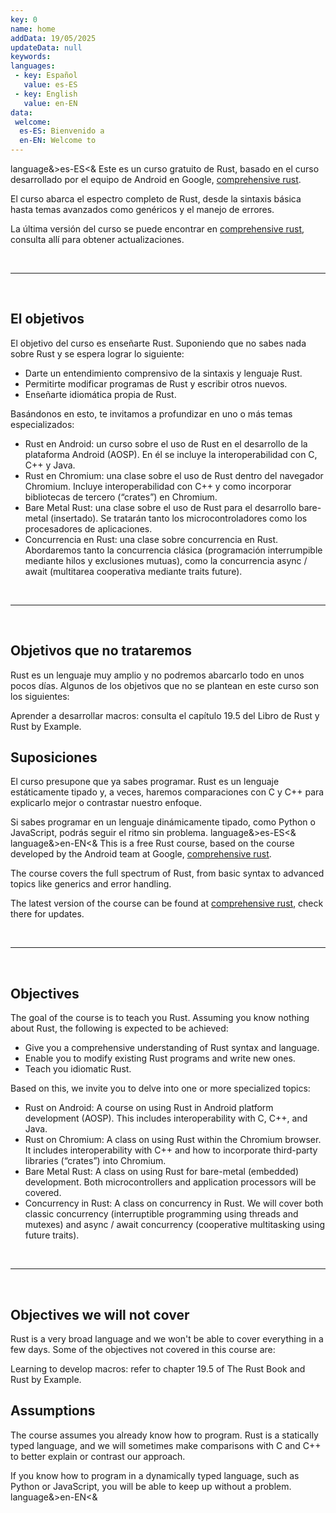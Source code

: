 ```yaml
---
key: 0
name: home
addData: 19/05/2025
updateData: null
keywords: 
languages:
 - key: Español
   value: es-ES
 - key: English
   value: en-EN
data:
 welcome:
  es-ES: Bienvenido a
  en-EN: Welcome to
---
```

language&>es-ES<&
Este es un curso gratuito de Rust, basado en el curso desarrollado por el equipo de Android en Google, [comprehensive rust](https://google.github.io/comprehensive-rust/es/index.html).

El curso abarca el espectro completo de Rust, desde la sintaxis básica hasta temas avanzados como genéricos y el manejo de errores.

La última versión del curso se puede encontrar en [comprehensive rust](https://google.github.io/comprehensive-rust/es/index.html), consulta allí para obtener actualizaciones.

<br />
<hr />
<br />

## El objetivos

El objetivo del curso es enseñarte Rust. Suponiendo que no sabes nada sobre Rust y se espera lograr lo siguiente:
- Darte un entendimiento comprensivo de la sintaxis y lenguaje Rust.
- Permitirte modificar programas de Rust y escribir otros nuevos.
- Enseñarte idiomática propia de Rust.

Basándonos en esto, te invitamos a profundizar en uno o más temas especializados:

- Rust en Android: un curso sobre el uso de Rust en el desarrollo de la plataforma Android (AOSP). En él se incluye la interoperabilidad con C, C++ y Java.
- Rust en Chromium: una clase sobre el uso de Rust dentro del navegador Chromium. Incluye interoperabilidad con C++ y como incorporar bibliotecas de tercero (“crates”) en Chromium.
- Bare Metal Rust: una clase sobre el uso de Rust para el desarrollo bare-metal (insertado). Se tratarán tanto los microcontroladores como los procesadores de aplicaciones.
- Concurrencia en Rust: una clase sobre concurrencia en Rust. Abordaremos tanto la concurrencia clásica (programación interrumpible mediante hilos y exclusiones mutuas), como la concurrencia async / await (multitarea cooperativa mediante traits future).

<br />
<hr />
<br />

## Objetivos que no trataremos
Rust es un lenguaje muy amplio y no podremos abarcarlo todo en unos pocos días. Algunos de los objetivos que no se plantean en este curso son los siguientes:

Aprender a desarrollar macros: consulta el capítulo 19.5 del Libro de Rust y Rust by Example.

## Suposiciones
El curso presupone que ya sabes programar. Rust es un lenguaje estáticamente tipado y, a veces, haremos comparaciones con C y C++ para explicarlo mejor o contrastar nuestro enfoque.

Si sabes programar en un lenguaje dinámicamente tipado, como Python o JavaScript, podrás seguir el ritmo sin problema.
language&>es-ES<&
language&>en-EN<&
This is a free Rust course, based on the course developed by the Android team at Google, [comprehensive rust](https://google.github.io/comprehensive-rust/es/index.html).

The course covers the full spectrum of Rust, from basic syntax to advanced topics like generics and error handling.

The latest version of the course can be found at [comprehensive rust](https://google.github.io/comprehensive-rust/es/index.html), check there for updates.

<br />
<hr />
<br />

## Objectives

The goal of the course is to teach you Rust. Assuming you know nothing about Rust, the following is expected to be achieved:
- Give you a comprehensive understanding of Rust syntax and language.
- Enable you to modify existing Rust programs and write new ones.
- Teach you idiomatic Rust.

Based on this, we invite you to delve into one or more specialized topics:

- Rust on Android: A course on using Rust in Android platform development (AOSP). This includes interoperability with C, C++, and Java.
- Rust on Chromium: A class on using Rust within the Chromium browser. It includes interoperability with C++ and how to incorporate third-party libraries (“crates”) into Chromium.
- Bare Metal Rust: A class on using Rust for bare-metal (embedded) development. Both microcontrollers and application processors will be covered.
- Concurrency in Rust: A class on concurrency in Rust. We will cover both classic concurrency (interruptible programming using threads and mutexes) and async / await concurrency (cooperative multitasking using future traits).

<br />
<hr />
<br />

## Objectives we will not cover
Rust is a very broad language and we won't be able to cover everything in a few days. Some of the objectives not covered in this course are:

Learning to develop macros: refer to chapter 19.5 of The Rust Book and Rust by Example.

## Assumptions
The course assumes you already know how to program. Rust is a statically typed language, and we will sometimes make comparisons with C and C++ to better explain or contrast our approach.

If you know how to program in a dynamically typed language, such as Python or JavaScript, you will be able to keep up without a problem.
language&>en-EN<&